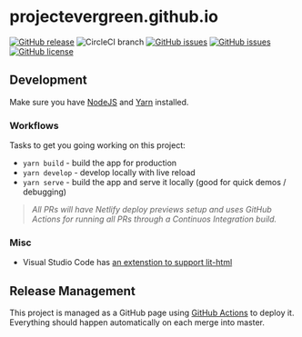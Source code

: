 # projectevergreen.github.io
[![GitHub release](https://img.shields.io/github/tag/ProjectEvergreen/projectevergreen.github.io.svg)](https://github.com/ProjectEvergreen/projectevergreen.github.io/tags)
![CircleCI branch](https://img.shields.io/circleci/project/github/RedSparr0w/node-csgo-parser/master.svg?style=plastic)
[![GitHub issues](https://img.shields.io/github/issues-raw/ProjectEvergreen/projectevergreen.github.io.svg)](https://github.com/ProjectEvergreen/projectevergreen.github.io/issues)
[![GitHub issues](https://img.shields.io/github/issues-pr-raw/ProjectEvergreen/projectevergreen.github.io.svg)](https://github.com/ProjectEvergreen/projectevergreen.github.io/issues)
[![GitHub license](https://img.shields.io/badge/license-Apache%202-blue.svg)](https://raw.githubusercontent.com/ProjectEvergreen/projectevergreen.github.io/master/LICENSE.md)

## Development
Make sure you have [NodeJS](https://nodejs.org/) and [Yarn](https://yarnpkg.com/en/) installed.

### Workflows
Tasks to get you going working on this project:
- `yarn build` - build the app for production
- `yarn develop` - develop locally with live reload
- `yarn serve` - build the app and serve it locally (good for quick demos / debugging)

> _All PRs will have Netlify deploy previews setup and uses GitHub Actions for running all PRs through a Continuos Integration build._

### Misc
- Visual Studio Code has [an extenstion to support lit-html](https://marketplace.visualstudio.com/items?itemName=bierner.lit-html)

## Release Management
This project is managed as a GitHub page using [GitHub Actions](https://github.com/marketplace/actions/deploy-to-github-pages) to deploy it.  Everything should happen automatically on each merge into master.